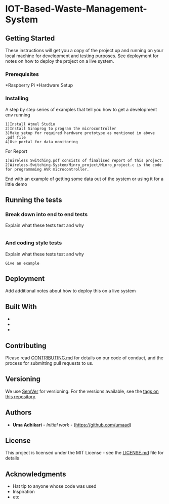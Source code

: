 # IOT-Based-Waste-Management-System



## Getting Started

These instructions will get you a copy of the project up and running on your local machine for development and testing purposes. See deployment for notes on how to deploy the project on a live system.

### Prerequisites

*Raspberry Pi
*Hardware Setup



### Installing

A step by step series of examples that tell you how to get a development env running



```
1)Install Atmel Studio 
2)Install Sinaprog to program the microcontroller 
3)Make setup for required hardware prototype as mentioned in above .pdf file 
4)Use portal for data monitoring

```

For Report

```
1)Wireless Switching.pdf consists of finalised report of this project. 
2)Wireless-Switching-System/Minro_project/Minro_project.c is the code for programmming AVR microcontroller.
```

End with an example of getting some data out of the system or using it for a little demo

## Running the tests



### Break down into end to end tests

Explain what these tests test and why

```

```

### And coding style tests

Explain what these tests test and why

```
Give an example
```

## Deployment

Add additional notes about how to deploy this on a live system

## Built With

* 
* 
* 

## Contributing

Please read [CONTRIBUTING.md](https://gist.github.com/umaad) for details on our code of conduct, and the process for submitting pull requests to us.

## Versioning

We use [SemVer](http://semver.org/) for versioning. For the versions available, see the [tags on this repository](https://github.com/your/project/tags). 

## Authors

* **Uma Adhikari** - *Initial work* - (https://github.com/umaad)


## License

This project is licensed under the MIT License - see the [LICENSE.md](LICENSE.md) file for details

## Acknowledgments

* Hat tip to anyone whose code was used
* Inspiration
* etc

